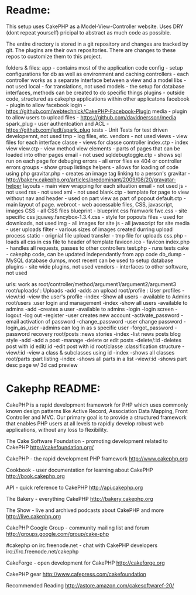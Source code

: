Readme:
================================================================================
This setup uses CakePHP as a Model-View-Controller website. Uses DRY (dont
repeat yourself) pricipal to abstract as much code as possible.

The entire directory is stored in a git repository and changes are tracked by
git. The plugins are their own repositories. There are changes to these repos to
customize them to this project.

folders & files:
    app - contains most of the application code
        config - setup configurations for db as well as environment and caching
        controllers - each controller works as a separate interface between a
                      view and a model
        libs - not used
        local - for translations, not used
        models - the setup for database interfaces, methods can be created to do
                 specific things
        plugins - outside code, structured as cakephp applications within other
                  applicatons
           facebook - plugin to allow facebook login - https://github.com/webtechnick/CakePHP-Facebook-Plugin
           media - plugin to allow users to upload files - https://github.com/davidpersson/media
           spark_plug - user authentcation and ACL - https://github.com/jedt/spark_plug
        tests - Unit Tests for test driven developemnt, not used
        tmp - log files, etc.
        vendors - not used
        views - view files for each interface
            classe - views for classe controller
                index.ctp - index view
                view.ctp - view method view
            elements - parts of pages that can be loaded into other pages
                email - not used
                sqldebugtoggle.ctp - shows sql run on each page for debuging
            errors - all error files ex 404 or controller errors
            groups - show group listings
            helpers - allows for loading of code using php
                gravitar.php - creates an image tag linking to a person's
                               gravitar - 
                               http://bakery.cakephp.org/articles/predominant/2009/08/20/gravatar-helper
            layouts - main view wrapping for each situation
                email - not used
                js - not used
                rss - not used
                xml - not used
                blank.ctp - template for page to view without nav and header -
                            used on part view as part of popout
               default.ctp - main layout of page.
        webroot - web accessable files, CSS, javascript, images
            CSS - all CSS files
                blueprint - blueprint css framwork
                fwc.css - site specific css
                jquwey.fancybox-1.3.4.css - style for popouts
            files - used for downloads, not used
            img - all images for site
            js - all javascript for site
            media - user uploads
               filter - various sizes of images created durring upload process
               static - orignial file upload
               transfer - tmp file for uploads
            css.php - loads all css in css file to header of template
            favicon.ico - favicon
            index.php - handles all requests, passes to other controllers
            test.php - runs tests
    cake - cakephp code, can be updated independantly from app code
    db_dump - MySQL database dumps, most recent can be used to setup database
    plugins - site wide plugins, not used
    vendors - interfaces to other software, not used 

urls: work as root/controller/method/argument1/argument2/argument3
    root/uploads/ : Uploads
        -add 
            -adds an upload
    root/profile : User profiles
        -view/:id 
            -view the user's profile
        -index 
            -Show all users - available to Admins
    root/users :user login and management
        -index
            -show all users -available to admins
        -add
            -creates a user -available to admins
        -login
            -login screen
        -logout
            -log out
        -register
            -user creates new account
        -activate_password
            -email activation of password
        -change_password
            -user change password
        -login_as_user
            -admins can log in as s specific user
        -forgot_password
            -password recovery
    root/posts :news stories
        -index
            -list news posts blog style
        -add
            -add a post
        -manage
            -delete or edit posts
        -delete/:id
            -deletes post with id
        edit/:id
            -edit post with id
    root/classe :classification structure
        -view/:id
            -view a class & subclasses using id
        -index
            -shows all classes
    root/parts :part listing
        -index
            -shows all parts in a list
        -view/:id 
            -shows part desc page w/ 3d cad preview




Cakephp README:
================================================================================
CakePHP is a rapid development framework for PHP which uses commonly known
design patterns like Active Record, Association Data Mapping, Front Controller
and MVC. Our primary goal is to provide a structured framework that enables PHP
users at all levels to rapidly develop robust web applications, without any loss
to flexibility.

The Cake Software Foundation - promoting development related to CakePHP
http://cakefoundation.org/

CakePHP - the rapid development PHP framework http://www.cakephp.org

Cookbook - user documentation for learning about CakePHP http://book.cakephp.org

API - quick reference to CakePHP http://api.cakephp.org

The Bakery - everything CakePHP http://bakery.cakephp.org

The Show - live and archived podcasts about CakePHP and more
http://live.cakephp.org

CakePHP Google Group - community mailing list and forum
http://groups.google.com/group/cake-php

#cakephp on irc.freenode.net - chat with CakePHP developers
irc://irc.freenode.net/cakephp

CakeForge - open development for CakePHP http://cakeforge.org

CakePHP gear http://www.cafepress.com/cakefoundation

Recommended Reading http://astore.amazon.com/cakesoftwaref-20/
